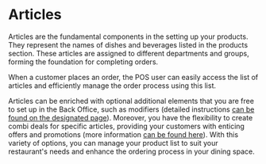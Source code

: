 # Articles

Articles are the fundamental components in the setting up your products. They represent the names of dishes and beverages listed in the products section. These articles are assigned to different departments and groups, forming the foundation for completing orders.&#x20;

When a customer places an order, the POS user can easily access the list of articles and efficiently manage the order process using this list.&#x20;

Articles can be enriched with optional additional elements that you are free to set up in the Back Office, such as modifiers (detailed instructions [can be found on the designated page](../modifiers/)). Moreover, you have the flexibility to create combi deals for specific articles, providing your customers with enticing offers and promotions (more information [can be found here](../combi-deal/)). With this variety of options, you can manage your product list to suit your restaurant's needs and enhance the ordering process in your dining space.
